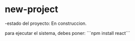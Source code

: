 <h1>new-project</h1>

-estado del proyecto: En construccion.

para ejecutar el sistema, debes poner:
´´´npm install react´´´
